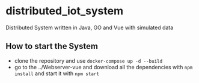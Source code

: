 # distributed_iot_system
Distributed System written in Java, GO and Vue with simulated data

## How to start the System
- clone the repository and use `docker-compose up -d --build`
- go to the ../Webserver-vue and download all the dependencies with `npm install` and start it with `npm start`
